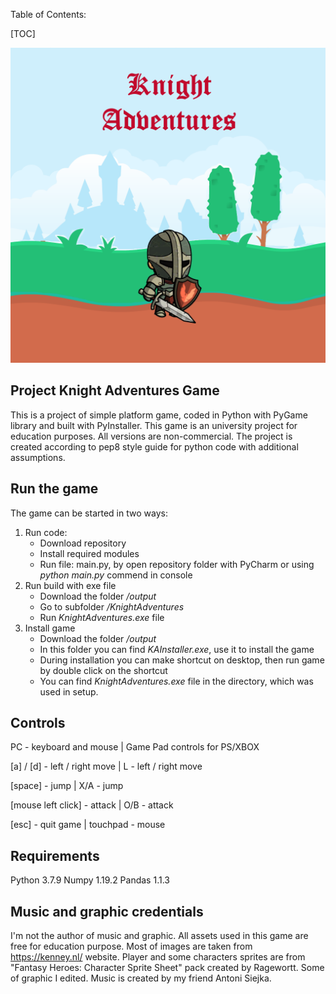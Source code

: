 Table of Contents:

[TOC]

<img src="images\menu\menu_background.png" alt="menu_background" style="zoom:50%;" />

## Project Knight Adventures Game

This is a project of simple platform game, coded in Python with PyGame library and built with PyInstaller. This game is an university project for education purposes. All versions  are non-commercial. The project is created according to pep8 style guide for python code with additional assumptions.

## Run the game

The game can be started in two ways:

1. Run code: 
   - Download repository
   - Install required modules
   - Run file: main.py, by open repository folder with PyCharm or using *python main.py* commend in console
2. Run build with exe file
   - Download the folder */output*
   - Go to subfolder */KnightAdventures* 
   - Run *KnightAdventures.exe* file
3. Install game
   - Download the folder */output*
   - In this folder you can find *KAInstaller.exe*, use it to install the game
   - During installation you can make shortcut on desktop, then run game by double click on the shortcut
   - You can find *KnightAdventures.exe* file in the directory, which was used in setup.

## Controls

PC - keyboard and mouse						 |		Game Pad controls for PS/XBOX

[a] / [d] - left / right move							|		L - left / right move

[space] - jump											|		X/A - jump

[mouse left click] - attack					   	|		O/B - attack

[esc] - quit game					            		|		touchpad - mouse

## Requirements

Python 3.7.9
Numpy 1.19.2
Pandas 1.1.3

## Music and graphic credentials

I'm not the author of music and graphic. All assets used in this game are free for education purpose. Most of images are taken from https://kenney.nl/ website. Player and some characters sprites are from "Fantasy Heroes: Character Sprite Sheet" pack created by Ragewortt. Some of graphic I edited.
Music is created by my friend Antoni Siejka.

